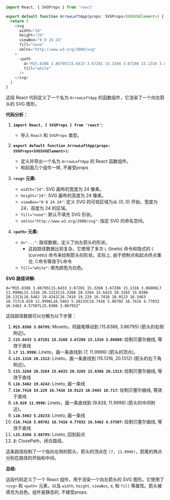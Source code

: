 ```javascript
import React, { SVGProps } from 'react'

export default function ArrowLeftApp(props: SVGProps<SVGSVGElement>) {
  return (
    <svg
      width="24"
      height="24"
      viewBox="0 0 24 24"
      fill="none"
      xmlns="http://www.w3.org/2000/svg"
    >
      <path
        d="M15.8386 3.86795C15.6433 3.67281 15.3268 3.67286 15.1316 3.86808L7 11.9996L15.1316 20.1312C15.3268 20.3264 15.6433 20.3265 15.8386 20.1313L16.5462 19.4242C16.7416 19.229 16.7416 18.9123 16.5463 18.717L9.828 11.9996L16.5463 5.28233C16.7416 5.08702 16.7416 4.77032 16.5462 4.57507L15.8386 3.86795Z"
        fill="white"
      />
    </svg>
  )
}
```

这段 React 代码定义了一个名为 `ArrowLeftApp` 的函数组件，它渲染了一个向左箭头的 SVG 图形。

**代码分析：**

1.  **`import React, { SVGProps } from 'react'`:**
    *   导入 `React` 和 `SVGProps` 类型。

2.  **`export default function ArrowLeftApp(props: SVGProps<SVGSVGElement>)`:**
    *   定义并导出一个名为 `ArrowLeftApp` 的 React 函数组件。
    *  和前面几个组件一样, 不接受props

3.  **`<svg>` 元素:**
    *   `width="24"`: SVG 画布的宽度为 24 像素。
    *   `height="24"`: SVG 画布的高度为 24 像素。
    *   `viewBox="0 0 24 24"`: 定义 SVG 的可视区域为从 (0, 0) 开始，宽度为 24，高度为 24 的区域。
    *   `fill="none"`: 默认不填充 SVG 形状。
    *   `xmlns="http://www.w3.org/2000/svg"`: 指定 SVG 的命名空间。

4.  **`<path>` 元素:**
    *   `d="..."`: 路径数据，定义了向左箭头的形状。
        *   这段路径数据比较复杂，它使用了多次 `L` (lineto) 命令和隐式的 `C` (curveto) 命令来绘制箭头的形状。实际上, 由于控制点和起点终点重合, C命令等效于L命令
    *   `fill="white"`: 填充颜色为白色。

**SVG 路径详解:**

```
d="M15.8386 3.86795C15.6433 3.67281 15.3268 3.67286 15.1316 3.86808L7 11.9996L15.1316 20.1312C15.3268 20.3264 15.6433 20.3265 15.8386 20.1313L16.5462 19.4242C16.7416 19.229 16.7416 18.9123 16.5463 18.717L9.828 11.9996L16.5463 5.28233C16.7416 5.08702 16.7416 4.77032 16.5462 4.57507L15.8386 3.86795Z"
```

这段路径数据可以分解为以下步骤：

1.  **`M15.8386 3.86795`:** Moveto，将画笔移动到 (15.8386, 3.86795) (箭头的右侧附近)。
2.  **`C15.6433 3.67281 15.3268 3.67286 15.1316 3.86808`:** 绘制贝塞尔曲线, 等效于直线
3.  **`L7 11.9996`:** Lineto，画一条直线到 (7, 11.9996) (箭头的顶点)。
4.  **`L15.1316 20.1312`:** Lineto，画一条直线到 (15.1316, 20.1312) (箭头的右下角附近)。
5. **`C15.3268 20.3264 15.6433 20.3265 15.8386 20.1313`:** 绘制贝塞尔曲线, 等效于直线
6.  **`L16.5462 19.4242`:** Lineto, 画一条线
7. **`C16.7416 19.229 16.7416 18.9123 16.5463 18.717`:** 绘制贝塞尔曲线, 等效于直线
8.  **`L9.828 11.9996`:** Lineto，画一条直线到 (9.828, 11.9996) (箭头的中间附近)。
9. **`L16.5463 5.28233`:**  Lineto, 画一条线
10. **`C16.7416 5.08702 16.7416 4.77032 16.5462 4.57507`:** 绘制贝塞尔曲线, 等效于直线
11. **`L15.8386 3.86795`:** Lineto, 回到起点
12. **`Z`:** ClosePath，闭合路径。

这条路径绘制了一个指向左侧的箭头，箭头的顶点在 `(7, 11.9996)`，箭尾的两点分别在路径的开始和中间。

**总结:**

这段代码定义了一个 React 组件，用于渲染一个向左箭头的 SVG 图形。它使用了 `<svg>` 和 `<path>` 元素，以及 `width`, `height`, `viewBox`, `d`, 和 `fill` 等属性。箭头被填充为白色。组件是静态的, 不接受props.
